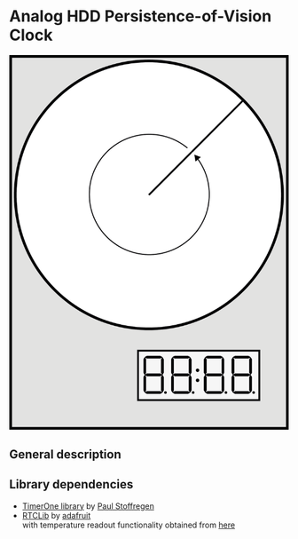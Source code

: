 # Analog HDD Persistence-of-Vision Clock

![Analog HDD POV Clock](/presentation/pictogram.png?raw=true "Analog HDD POV Clock")

## General description

## Library dependencies

* [TimerOne library](http://playground.arduino.cc/Code/Timer1) by [Paul Stoffregen](https://github.com/PaulStoffregen/TimerOne)
* [RTCLib](https://github.com/adafruit/RTClib) by [adafruit](https://www.adafruit.com/)  
 with temperature readout functionality obtained from [here](https://github.com/adafruit/RTClib/pull/62/commits/c3d2d11fd4d092d392c2875d3d5d4745274d3f8d)

